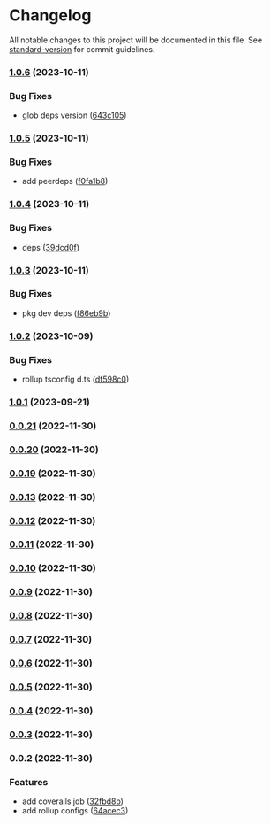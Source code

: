 # Changelog

All notable changes to this project will be documented in this file. See [standard-version](https://github.com/conventional-changelog/standard-version) for commit guidelines.

### [1.0.6](https://github.com/Eyes22798/custom-svg-icon/compare/v1.0.5...v1.0.6) (2023-10-11)


### Bug Fixes

* glob deps version ([643c105](https://github.com/Eyes22798/custom-svg-icon/commit/643c105323aa914bbea09ec240fe01974468ea0f))

### [1.0.5](https://github.com/Eyes22798/custom-svg-icon/compare/v1.0.4...v1.0.5) (2023-10-11)


### Bug Fixes

* add peerdeps ([f0fa1b8](https://github.com/Eyes22798/custom-svg-icon/commit/f0fa1b8b29d2bd049a8ddccb25b7076cb5fff013))

### [1.0.4](https://github.com/Eyes22798/custom-svg-icon/compare/v1.0.3...v1.0.4) (2023-10-11)


### Bug Fixes

* deps ([39dcd0f](https://github.com/Eyes22798/custom-svg-icon/commit/39dcd0f24dcb895d004e56509d96d1e686da1dd4))

### [1.0.3](https://github.com/Eyes22798/custom-svg-icon/compare/v1.0.2...v1.0.3) (2023-10-11)


### Bug Fixes

* pkg dev deps ([f86eb9b](https://github.com/Eyes22798/custom-svg-icon/commit/f86eb9b9331f4ebdf640faaf821590dedbfca08c))

### [1.0.2](https://github.com/Eyes22798/custom-svg-icon/compare/v1.0.1...v1.0.2) (2023-10-09)


### Bug Fixes

* rollup tsconfig d.ts ([df598c0](https://github.com/Eyes22798/custom-svg-icon/commit/df598c0c80c8b41fdf3a57ad1c2da78890fb1190))

### [1.0.1](https://github.com/Eyes22798/custom-svg-icon/compare/v1.0.0...v1.0.1) (2023-09-21)

### [0.0.21](https://github.com/Eyes22798/vue-component-template/compare/v0.0.20...v0.0.21) (2022-11-30)

### [0.0.20](https://github.com/Eyes22798/vue-component-template/compare/v0.0.19...v0.0.20) (2022-11-30)

### [0.0.19](https://github.com/Eyes22798/vue-component-template/compare/v0.0.13...v0.0.19) (2022-11-30)

### [0.0.13](https://github.com/Eyes22798/vue-component-template/compare/v0.0.12...v0.0.13) (2022-11-30)

### [0.0.12](https://github.com/Eyes22798/vue-component-template/compare/v0.0.11...v0.0.12) (2022-11-30)

### [0.0.11](https://github.com/Eyes22798/vue-component-template/compare/v0.0.10...v0.0.11) (2022-11-30)

### [0.0.10](https://github.com/Eyes22798/vue-component-template/compare/v0.0.9...v0.0.10) (2022-11-30)

### [0.0.9](https://github.com/Eyes22798/vue-component-template/compare/v0.0.8...v0.0.9) (2022-11-30)

### [0.0.8](https://github.com/Eyes22798/vue-component-template/compare/v0.0.7...v0.0.8) (2022-11-30)

### [0.0.7](https://github.com/Eyes22798/vue-component-template/compare/v0.0.6...v0.0.7) (2022-11-30)

### [0.0.6](https://github.com/Eyes22798/vue-component-template/compare/v0.0.5...v0.0.6) (2022-11-30)

### [0.0.5](https://github.com/Eyes22798/vue-component-template/compare/v0.0.4...v0.0.5) (2022-11-30)

### [0.0.4](https://github.com/Eyes22798/vue-component-template/compare/v0.0.3...v0.0.4) (2022-11-30)

### [0.0.3](https://github.com/Eyes22798/vue-component-template/compare/v0.0.2...v0.0.3) (2022-11-30)

### 0.0.2 (2022-11-30)


### Features

* add coveralls job ([32fbd8b](https://github.com/Eyes22798/vue-component-template/commit/32fbd8b88ec8e529b291147031297ccc63ba434f))
* add rollup configs ([64acec3](https://github.com/Eyes22798/vue-component-template/commit/64acec32524f9b64e682eb536b15b53608b85524))
